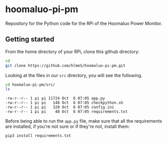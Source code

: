 # hoomaluo-pi-pm
Repository for the Python code for the RPi of the Hoomaluo Power Monitor.

## Getting started
From the home directory of your RPi, clone this github directory:
```sh
cd
git clone https://github.com/hlmeS/hoomaluo-pi-pm.git
```

Looking at the files in our `src` directory, you will see the following.

```sh
cd hoomaluo-pi-pm/src/
ls
```
```pseudo
-rw-r--r-- 1 pi pi 11724 Oct  6 07:05 app.py
-rw-r--r-- 1 pi pi   148 Oct  6 07:05 checkpython.sh
-rw-r--r-- 1 pi pi   328 Oct  6 07:05 config.ini
-rw-r--r-- 1 pi pi    40 Oct  6 07:05 requirements.txt
```

Before being able to run the `app.py` file, make sure that all the requirements are installed, if you're not sure or if they're not, install them:
```sh
pip3 install requirements.txt
```
